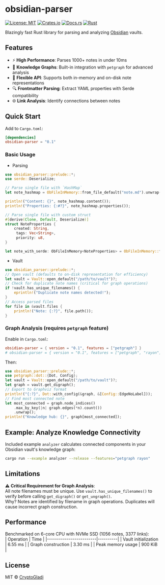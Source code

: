 # obsidian-parser
[![License: MIT](https://img.shields.io/badge/License-MIT-yellow.svg)](https://opensource.org/licenses/MIT)
[![Crates.io](https://img.shields.io/crates/v/obsidian-parser.svg)](https://crates.io/crates/obsidian-parser)
[![Docs.rs](https://docs.rs/obsidian-parser/badge.svg)](https://docs.rs/obsidian-parser)
[![Rust](https://img.shields.io/badge/Rust-orange.svg)](https://www.rust-lang.org)

Blazingly fast Rust library for parsing and analyzing [Obsidian](https://obsidian.md) vaults.
## Features
- ⚡ **High Performance**: Parses 1000+ notes in under 10ms
- 🧠 **Knowledge Graphs**: Built-in integration with `petgraph` for advanced analysis
- 🧩 **Flexible API**: Supports both in-memory and on-disk note representations
- 🔍 **Frontmatter Parsing**: Extract YAML properties with Serde compatibility
- 🌐 **Link Analysis**: Identify connections between notes
## Quick Start
Add to `Cargo.toml`:
```toml
[dependencies]
obsidian-parser = "0.1"
```
### Basic Usage
*  Parsing
```rust
use obsidian_parser::prelude::*;
use serde::Deserialize;

// Parse single file with `HashMap`
let note_hashmap = ObFileInMemory::from_file_default("note.md").unwrap();

println!("Content: {}", note_hashmap.content());
println!("Properties: {:#?}", note_hashmap.properties());

// Parse single file with custom struct
#[derive(Clone, Default, Deserialize)]
struct NoteProperties {
    created: String,
     tags: Vec<String>,
     priority: u8,
}

let note_with_serde: ObFileInMemory<NoteProperties> = ObFileInMemory::from_file("note.md").unwrap();
```
* Vault
```rust
use obsidian_parser::prelude::*;
// Open vault (defaults to on-disk representation for efficiency)
let vault = Vault::open_default("/path/to/vault")?;
// Check for duplicate note names (critical for graph operations)
if !vault.has_unique_filenames() {
    eprintln!("Duplicate note names detected!");
}
// Access parsed files
for file in &vault.files {
    println!("Note: {:?}", file.path());
}
```
### Graph Analysis (requires `petgraph` feature)
Enable in `Cargo.toml`:
```toml
obsidian-parser = { version = "0.1", features = ["petgraph"] }
# obsidian-parser = { version = "0.1", features = ["petgraph", "rayon"] } is fast
```
Then:
```rust
use obsidian_parser::prelude::*;
use petgraph::dot::{Dot, Config};
let vault = Vault::open_default("/path/to/vault")?;
let graph = vault.get_digraph();
// Export to Graphviz format
println!("{:?}", Dot::with_config(&graph, &[Config::EdgeNoLabel]));
// Find most connected note
let most_connected = graph.node_indices()
    .max_by_key(|n| graph.edges(*n).count())
    .unwrap();
println!("Knowledge hub: {}", graph[most_connected]);
```
## Example: Analyze Knowledge Connectivity
Included example `analyzer` calculates connected components in your Obsidian vault's knowledge graph:

```bash
cargo run --example analyzer --release --features="petgraph rayon"
```
## Limitations
⚠️ **Critical Requirement for Graph Analysis**:  
All note filenames must be unique. Use `vault.has_unique_filenames()` to verify before calling `get_digraph()` or `get_ungraph()`.  
Why? Notes are identified by filename in graph operations. Duplicates will cause incorrect graph construction.
## Performance
Benchmarked on 6-core CPU with NVMe SSD (1056 notes, 3377 links):  
| Operation               | Time     |
|-------------------------|----------|
| Vault initialization    | 6.55 ms  |
| Graph construction      | 3.30 ms  |
| Peak memory usage       | 900 KiB  |
## License
MIT © [CryptoGladi](https://github.com/CryptoGladi)